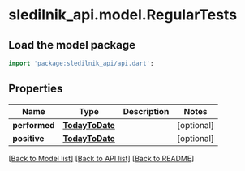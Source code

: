 # sledilnik_api.model.RegularTests

## Load the model package
```dart
import 'package:sledilnik_api/api.dart';
```

## Properties
Name | Type | Description | Notes
------------ | ------------- | ------------- | -------------
**performed** | [**TodayToDate**](TodayToDate.md) |  | [optional] 
**positive** | [**TodayToDate**](TodayToDate.md) |  | [optional] 

[[Back to Model list]](../README.md#documentation-for-models) [[Back to API list]](../README.md#documentation-for-api-endpoints) [[Back to README]](../README.md)


